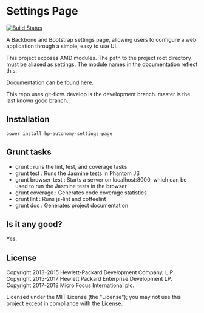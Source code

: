 # Settings Page

[![Build Status](https://travis-ci.org/microfocus-idol/settings-page.svg?branch=master)](https://travis-ci.org/microfocus-idol/settings-page)

A Backbone and Bootstrap settings page, allowing users to configure a web application through a simple, easy to use UI.

This project exposes AMD modules. The path to the project root directory must be aliased as settings. The module names
in the documentation reflect this.

Documentation can be found [here](http://microfocus-idol.github.io/settings-page).

This repo uses git-flow. develop is the development branch. master is the last known good branch.

## Installation

    bower install hp-autonomy-settings-page

## Grunt tasks
* grunt : runs the lint, test, and coverage tasks
* grunt test : Runs the Jasmine tests in Phantom JS
* grunt browser-test : Starts a server on localhost:8000, which can be used to run the Jasmine tests in the browser
* grunt coverage : Generates code coverage statistics
* grunt lint : Runs js-lint and coffeelint
* grunt doc : Generates project documentation

## Is it any good?
Yes.

## License
Copyright 2013-2015 Hewlett-Packard Development Company, L.P.
Copyright 2015-2017 Hewlett Packard Enterprise Development LP.
Copyright 2017-2018 Micro Focus International plc.

Licensed under the MIT License (the "License"); you may not use this project except in compliance with the License.
